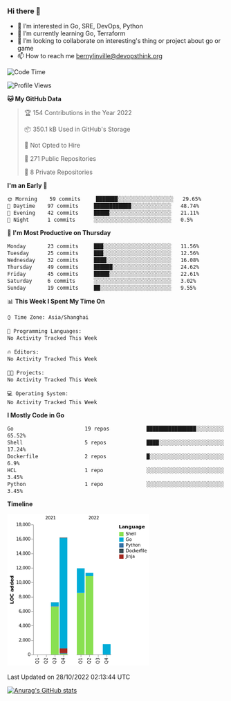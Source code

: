 ### Hi there 👋

- 👀 I’m interested in Go, SRE, DevOps, Python
- 🌱 I’m currently learning Go, Terraform
- 👯 I’m looking to collaborate on interesting's thing or project about go or game
- 📫 How to reach me bernylinville@devopsthink.org

<!--START_SECTION:waka-->
![Code Time](http://img.shields.io/badge/Code%20Time-210%20hrs-blue)

![Profile Views](http://img.shields.io/badge/Profile%20Views-0-blue)

**🐱 My GitHub Data** 

> 🏆 154 Contributions in the Year 2022
 > 
> 📦 350.1 kB Used in GitHub's Storage 
 > 
> 🚫 Not Opted to Hire
 > 
> 📜 271 Public Repositories 
 > 
> 🔑 8 Private Repositories  
 > 
**I'm an Early 🐤** 

```text
🌞 Morning    59 commits     ███████░░░░░░░░░░░░░░░░░░   29.65% 
🌆 Daytime    97 commits     ████████████░░░░░░░░░░░░░   48.74% 
🌃 Evening    42 commits     █████░░░░░░░░░░░░░░░░░░░░   21.11% 
🌙 Night      1 commits      ░░░░░░░░░░░░░░░░░░░░░░░░░   0.5%

```
📅 **I'm Most Productive on Thursday** 

```text
Monday       23 commits     ███░░░░░░░░░░░░░░░░░░░░░░   11.56% 
Tuesday      25 commits     ███░░░░░░░░░░░░░░░░░░░░░░   12.56% 
Wednesday    32 commits     ████░░░░░░░░░░░░░░░░░░░░░   16.08% 
Thursday     49 commits     ██████░░░░░░░░░░░░░░░░░░░   24.62% 
Friday       45 commits     █████░░░░░░░░░░░░░░░░░░░░   22.61% 
Saturday     6 commits      ░░░░░░░░░░░░░░░░░░░░░░░░░   3.02% 
Sunday       19 commits     ██░░░░░░░░░░░░░░░░░░░░░░░   9.55%

```


📊 **This Week I Spent My Time On** 

```text
⌚︎ Time Zone: Asia/Shanghai

💬 Programming Languages: 
No Activity Tracked This Week

🔥 Editors: 
No Activity Tracked This Week

🐱‍💻 Projects: 
No Activity Tracked This Week

💻 Operating System: 
No Activity Tracked This Week

```

**I Mostly Code in Go** 

```text
Go                       19 repos            ████████████████░░░░░░░░░   65.52% 
Shell                    5 repos             ████░░░░░░░░░░░░░░░░░░░░░   17.24% 
Dockerfile               2 repos             █░░░░░░░░░░░░░░░░░░░░░░░░   6.9% 
HCL                      1 repo              ░░░░░░░░░░░░░░░░░░░░░░░░░   3.45% 
Python                   1 repo              ░░░░░░░░░░░░░░░░░░░░░░░░░   3.45%

```


**Timeline**

![Chart not found](https://raw.githubusercontent.com/bernylinville/bernylinville/main/charts/bar_graph.png) 


 Last Updated on 28/10/2022 02:13:44 UTC
<!--END_SECTION:waka-->

[![Anurag's GitHub stats](https://github-readme-stats.vercel.app/api?username=bernylinville)](https://github.com/anuraghazra/github-readme-stats)


<!--
**kylechou-dunk/kylechou-dunk** is a ✨ _special_ ✨ repository because its `README.md` (this file) appears on your GitHub profile.

Here are some ideas to get you started:

- 🔭 I’m currently working on ...
- 🌱 I’m currently learning ...
- 👯 I’m looking to collaborate on ...
- 🤔 I’m looking for help with ...
- 💬 Ask me about ...
- 📫 How to reach me: ...
- 😄 Pronouns: ...
- ⚡ Fun fact: ...
-->
